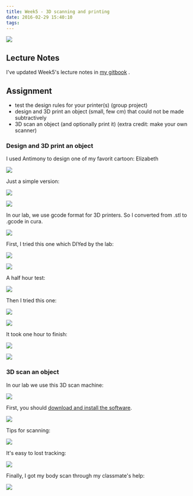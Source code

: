 ```yaml
---
title: Week5 - 3D scanning and printing
date: 2016-02-29 15:40:10
tags:
---
```


![](http://7xjpra.com1.z0.glb.clouddn.com/week5.png)

<!--more-->

## Lecture Notes

I've updated Week5's lecture notes in [my gitbook](https://kidult00.gitbooks.io/00fabnotes/content/Week5/5_3D%20scanning%20and%20printing.html) .

## Assignment

* test the design rules for your printer(s) (group project)
* design and 3D print an object (small, few cm) that could not be made subtractively
* 3D scan an object (and optionally print it) (extra credit: make your own scanner)

### Design and 3D print an object

I used Antimony to design one of my favorit cartoon: Elizabeth

![](http://7xjpra.com1.z0.glb.clouddn.com/71903c68cb1f63e8e5b4f44c7f10e61c.jpg)

Just a simple version:

![](http://7xjpra.com1.z0.glb.clouddn.com/designElizabeth.png)

![](http://7xjpra.com1.z0.glb.clouddn.com/stlElizabeth.png)

In our lab, we use gcode format for 3D printers. So I converted from .stl to .gcode in cura.

![](http://7xjpra.com1.z0.glb.clouddn.com/WeChat_1456713584.jpeg)

First, I tried this one which DIYed by the lab:

![](http://7xjpra.com1.z0.glb.clouddn.com/WeChat_1456713583.jpeg)

![](http://7xjpra.com1.z0.glb.clouddn.com/WeChat_1456713582.jpeg)

A half hour test:

![](http://7xjpra.com1.z0.glb.clouddn.com/WeChat_1456713585.jpeg)

Then I tried this one:

![](http://7xjpra.com1.z0.glb.clouddn.com/WeChat_1456713587.jpeg)

![](http://7xjpra.com1.z0.glb.clouddn.com/WeChat_1456713586.jpeg)

It took one hour to finish:

![](http://7xjpra.com1.z0.glb.clouddn.com/WeChat_1456713619.jpeg)

![](http://7xjpra.com1.z0.glb.clouddn.com/WeChat_1456713620.jpeg)

### 3D scan an object
In our lab we use this 3D scan machine:

![](http://7xjpra.com1.z0.glb.clouddn.com/3dscan1.jpeg)

First, you should [download and install the software](http://www.3dsystems.com/shop/sense/downloads).

![](http://7xjpra.com1.z0.glb.clouddn.com/3dscan2.jpeg)

Tips for scanning:

![](http://7xjpra.com1.z0.glb.clouddn.com/3dscan3.jpeg)

It's easy to lost tracking:

![](http://7xjpra.com1.z0.glb.clouddn.com/3dscan4.jpeg)

Finally, I got my body scan through my classmate's help:

![](http://7xjpra.com1.z0.glb.clouddn.com/3dscan5.jpeg)